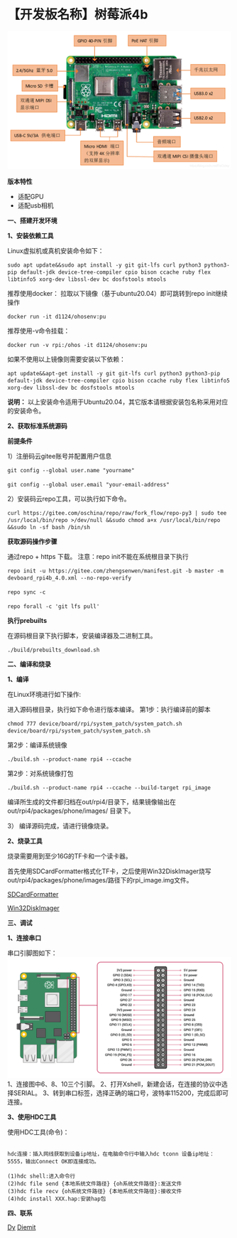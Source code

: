 # 【开发板名称】树莓派4b

**![树莓派](../picture/rpi4.png)**

**版本特性**

- 适配GPU
- 适配usb相机

**一、搭建开发环境**

**1、安装依赖工具**

Linux虚拟机或真机安装命令如下：

```
sudo apt update&&sudo apt install -y git git-lfs curl python3 python3-pip default-jdk device-tree-compiler cpio bison ccache ruby flex libtinfo5 xorg-dev libssl-dev bc dosfstools mtools
```

推荐使用docker：
拉取以下镜像（基于ubuntu20.04）即可跳转到repo init继续操作
```
docker run -it d1124/ohosenv:pu
```
推荐使用-v命令挂载：
```
docker run -v rpi:/ohos -it d1124/ohosenv:pu
```
如果不使用以上镜像则需要安装以下依赖：
```
apt update&&apt-get install -y git git-lfs curl python3 python3-pip default-jdk device-tree-compiler cpio bison ccache ruby flex libtinfo5 xorg-dev libssl-dev bc dosfstools mtools
```

**说明：** 
以上安装命令适用于Ubuntu20.04，其它版本请根据安装包名称采用对应的安装命令。

**2、获取标准系统源码**

**前提条件**

1）注册码云gitee账号并配置用户信息
```
git config --global user.name "yourname"

git config --global user.email "your-email-address"
```

2）安装码云repo工具，可以执行如下命令。

```
curl https://gitee.com/oschina/repo/raw/fork_flow/repo-py3 | sudo tee /usr/local/bin/repo >/dev/null &&sudo chmod a+x /usr/local/bin/repo &&sudo ln -sf bash /bin/sh
```

**获取源码操作步骤**

通过repo + https 下载。
注意：repo init不能在系统根目录下执行

```
repo init -u https://gitee.com/zhengsenwen/manifest.git -b master -m devboard_rpi4b_4.0.xml --no-repo-verify

repo sync -c

repo forall -c 'git lfs pull'
```

**执行prebuilts**

在源码根目录下执行脚本，安装编译器及二进制工具。

```
./build/prebuilts_download.sh
```


**二、编译和烧录**

**1、编译**

在Linux环境进行如下操作:

进入源码根目录，执行如下命令进行版本编译。
第1步：执行编译前的脚本
```
chmod 777 device/board/rpi/system_patch/system_patch.sh
device/board/rpi/system_patch/system_patch.sh
```
第2步：编译系统镜像
```
./build.sh --product-name rpi4 --ccache
```
第2步：对系统镜像打包
```
./build.sh --product-name rpi4 --ccache --build-target rpi_image
```


编译所生成的文件都归档在out/rpi4/目录下，结果镜像输出在
out/rpi4/packages/phone/images/ 目录下。

3） 编译源码完成，请进行镜像烧录。

**2、烧录工具**

烧录需要用到至少16G的TF卡和一个读卡器。

首先使用SDCardFormatter格式化TF卡，之后使用Win32DiskImager烧写out/rpi4/packages/phone/images/路径下的rpi_image.img文件。

[SDCardFormatter](https://www.sdcardformatter.com/download/)

[Win32DiskImager](https://win32diskimager.org/#download)

**三、调试**

**1、连接串口**

串口引脚图如下：
**![串口引脚图](../picture/rpi4ck.png)**
1、连接图中6、8、10三个引脚。
2、打开Xshell，新建会话，在连接的协议中选择SERIAL。
3、转到串口标签，选择正确的端口号，波特率115200，完成后即可连接。


**3、使用HDC工具**

使用HDC工具(命令)：
```

hdc连接：插入网线获取到设备ip地址，在电脑命令行中输入hdc tconn 设备ip地址：5555，输出Connect OK即连接成功。

(1)hdc shell:进入命令行
(2)hdc file send {本地系统文件路径} {oh系统文件路径}:发送文件
(3)hdc file recv {oh系统文件路径} {本地系统文件路径}:接收文件
(4)hdc install XXX.hap:安装hap包
```

**四、联系**

[Dy](https://gitee.com/d1124)
[Diemit](https://gitee.com/diemit)



